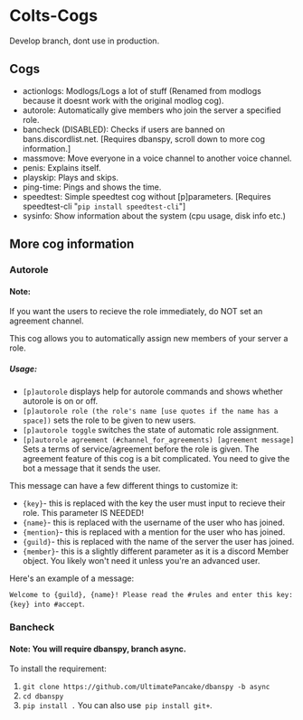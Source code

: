 # Colts-Cogs
Develop branch, dont use in production.


## Cogs
- actionlogs:     Modlogs/Logs a lot of stuff (Renamed from modlogs because it doesnt work with the original modlog cog).
- autorole:       Automatically give members who join the server a specified role.
- bancheck (DISABLED):       Checks if users are banned on bans.discordlist.net. [Requires dbanspy, scroll down to more cog information.]
- massmove:       Move everyone in a voice channel to another voice channel.
- penis:          Explains itself.
- playskip:       Plays and skips.
- ping-time:      Pings and shows the time.
- speedtest:      Simple speedtest cog without [p]parameters. [Requires speedtest-cli "`pip install speedtest-cli`"]
- sysinfo:        Show information about the system (cpu usage, disk info etc.)</li>


## More cog information
### Autorole
#### Note:
If you want the users to recieve the role immediately, do NOT set an agreement channel.

This cog allows you to automatically assign new members of your server a role.
##### Usage:
- `[p]autorole` displays help for autorole commands and shows whether autorole is on or off.
- `[p]autorole role (the role's name [use quotes if the name has a space])` sets the role to be given to new users.
- `[p]autorole toggle` switches the state of automatic role assignment.
- `[p]autorole agreement (#channel_for_agreements) [agreement message]` Sets a terms of service/agreement before the role is given.
The agreement feature of this cog is a bit complicated. You need to give the bot a message that it sends the user.

This message can have a few different things to customize it:

- `{key}`- this is replaced with the key the user must input to recieve their role. This parameter IS NEEDED!</li>
- `{name}`- this is replaced with the username of the user who has joined.</li>
- `{mention}`- this is replaced with a mention for the user who has joined.</li>
- `{guild}`- this is replaced with the name of the server the user has joined.</li>
- `{member}`- this is a slightly different parameter as it is a discord Member object. You likely won't need it unless you're an advanced user.

Here's an example of a message:

`Welcome to {guild}, {name}! Please read the #rules and enter this key: {key} into #accept`.

### Bancheck
#### Note: You will require dbanspy, branch async.
To install the requirement:
1) `git clone https://github.com/UltimatePancake/dbanspy -b async`
2) `cd dbanspy`
3) `pip install .`
You can also use` pip install git+`.
